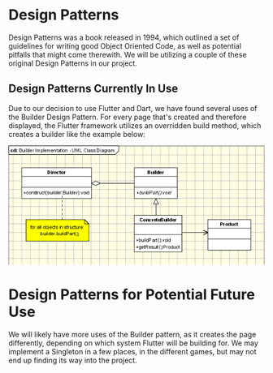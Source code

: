 # Design Patterns

Design Patterns was a book released in 1994, which outlined a set of guidelines for writing good Object Oriented Code, as well as potential pitfalls that might come therewith. We will be utilizing a couple of these original Design Patterns in our project.


## Design Patterns Currently In Use

Due to our decision to use Flutter and Dart, we have found several uses of the Builder Design Pattern. For every page that's created and therefore displayed, the Flutter framework utilizes an overridden build method, which creates a builder like the example below:

![BuilderPattern](../src/assets/images/BuilderPattern.png)

# Design Patterns for Potential Future Use

We will likely have more uses of the Builder pattern, as it creates the page differently, depending on which system Flutter will be building for. We may implement a Singleton in a few places, in the different games, but may not end up finding its way into the project.